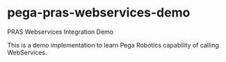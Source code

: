 # pega-pras-webservices-demo

PRAS Webservices Integration Demo

This is a demo implementation to learn Pega Robotics capability of calling WebServices.

